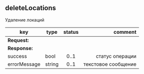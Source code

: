 ## deleteLocations

Удаление локаций

key | type | status | comment
--- | ---- | :----: | ---:
**Request:** | | |
**Response:** | | |
sucсess | bool | 0..1 | статус операции
errorMessage | string | 0..1 | текстовое сообщение
